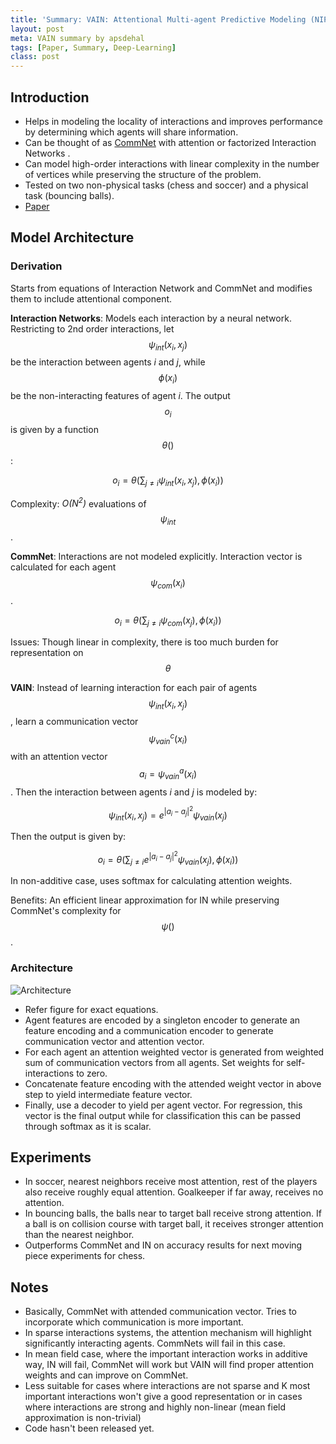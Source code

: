 ```yaml
---
title: 'Summary: VAIN: Attentional Multi-agent Predictive Modeling (NIPS 2017)'
layout: post
meta: VAIN summary by apsdehal
tags: [Paper, Summary, Deep-Learning]
class: post
---
```


## Introduction

- Helps in modeling the locality of interactions and improves performance by determining which agents will share information.
- Can be thought of as [CommNet]() with attention or factorized Interaction Networks .
- Can model high-order interactions with linear complexity in the number of vertices while preserving the structure of the problem.
- Tested on two non-physical tasks (chess and soccer) and a physical task (bouncing balls).
- [Paper](https://arxiv.org/abs/1706.06122)

## Model Architecture

### Derivation

Starts from equations of Interaction Network and CommNet and modifies them to include attentional component.

__Interaction Networks__: Models each interaction by a neural network. Restricting to 2nd order interactions, let $$\psi_{int}(x_i, x_j)$$ be the interaction between agents *i* and *j*, while $$\phi(x_i)$$ be the non-interacting features of agent *i*. The output $$o_i$$ is given by a function $$\theta()$$:

$$o_i = \theta(\sum_{j \neq i} \psi_{int}(x_i, x_j), \phi(x_i))$$

Complexity: *O(N<sup>2</sup>)* evaluations of $$\psi_{int}$$.

__CommNet__: Interactions are not modeled explicitly. Interaction vector is calculated for each agent $$\psi_{com}(x_i)$$.


$$o_i = \theta(\sum_{j \neq i} \psi_{com}(x_j), \phi(x_i))$$

Issues: Though linear in complexity, there is too much burden for representation on $$\theta$$

__VAIN__: Instead of learning interaction for each pair of agents $$\psi_{int}(x_i, x_j)$$, learn a communication vector $$\psi_{vain}^c(x_i)$$ with an attention vector
$$a_i = \psi_{vain}^a(x_i)$$. Then the interaction between agents *i* and *j* is modeled by:

$$\psi_{int}(x_i, x_j) = e^{|a_i - a_j|^2}\psi_{vain}(x_j)$$

Then the output is given by:

$$o_i = \theta(\sum_{j \neq i} e^{|a_i - a_j|^2}\psi_{vain}(x_j), \phi(x_i))$$

In non-additive case, uses softmax for calculating attention weights.

Benefits: An efficient linear approximation for IN while preserving CommNet's complexity for $$\psi()$$.

### Architecture

![Architecture](https://i.imgur.com/FF3jZSk.png)

- Refer figure for exact equations.
- Agent features are encoded by a singleton encoder to generate an feature encoding and a communication encoder to generate communication vector and attention vector.
- For each agent an attention weighted vector is generated from weighted sum of communication vectors from all agents. Set weights for self-interactions to zero.
- Concatenate feature encoding with the attended weight vector in above step to yield intermediate feature vector.
- Finally, use a decoder to yield per agent vector. For regression, this vector is the final output while for classification this can be passed through softmax as it is scalar.

## Experiments

- In soccer, nearest neighbors receive most attention, rest of the players also receive roughly equal attention. Goalkeeper if far away, receives no attention.
- In bouncing balls, the balls near to target ball receive strong attention. If a ball is on collision course with target ball, it receives stronger attention than the nearest neighbor.
- Outperforms CommNet and IN on accuracy results for next moving piece experiments for chess.

## Notes
- Basically, CommNet with attended communication vector. Tries to incorporate which communication is more important.
- In sparse interactions systems, the attention mechanism will highlight significantly interacting agents. CommNets will fail in this case.
- In mean field case, where the important interaction works in additive way, IN will fail, CommNet will work but VAIN will find proper attention weights and can improve on CommNet.
- Less suitable for cases where interactions are not sparse and K most important interactions won't give a good representation or in cases where interactions are strong and highly non-linear (mean field approximation is non-trivial)
- Code hasn't been released yet.

<link rel="stylesheet" href="https://cdnjs.cloudflare.com/ajax/libs/KaTeX/0.9.0-beta1/katex.min.css" integrity="sha384-VEnyslhHLHiYPca9KFkBB3CMeslnM9CzwjxsEbZTeA21JBm7tdLwKoZmCt3cZTYD" crossorigin="anonymous">
<script src="https://cdnjs.cloudflare.com/ajax/libs/KaTeX/0.9.0-beta1/katex.min.js" integrity="sha384-O4hpKqcplNCe+jLuBVEXC10Rn1QEqAmX98lKAIFBEDxZI0a+6Z2w2n8AEtQbR4CD" crossorigin="anonymous"></script>
